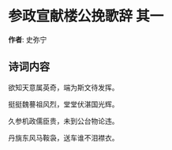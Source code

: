 # 参政宣献楼公挽歌辞  其一

**作者**: 史弥宁

## 诗词内容

欲知天意属英奇，端为斯文待发挥。

挺挺魏謩祖风烈，堂堂伏湛国光辉。

久参机政儒臣贵，未到公台物论违。

丹旐东风马鞍袅，送车谁不泪襟衣。

